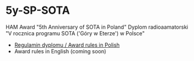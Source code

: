 5y-SP-SOTA
==========

HAM Award "5th Anniversary of SOTA in Poland"
Dyplom radioaamatorski "V rocznica programu SOTA ('Góry w Eterze') w Polsce"

  * [Regulamin dyplomu / Award rules in Polish](README_pl.md)
  * Award rules in English (coming soon)